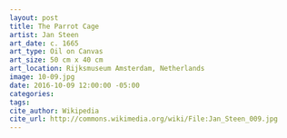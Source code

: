 ```yaml
---
layout: post
title: The Parrot Cage
artist: Jan Steen
art_date: c. 1665
art_type: Oil on Canvas
art_size: 50 cm x 40 cm
art_location: Rijksmuseum Amsterdam, Netherlands
image: 10-09.jpg
date: 2016-10-09 12:00:00 -05:00
categories:
tags:
cite_author: Wikipedia
cite_url: http://commons.wikimedia.org/wiki/File:Jan_Steen_009.jpg
---
```

